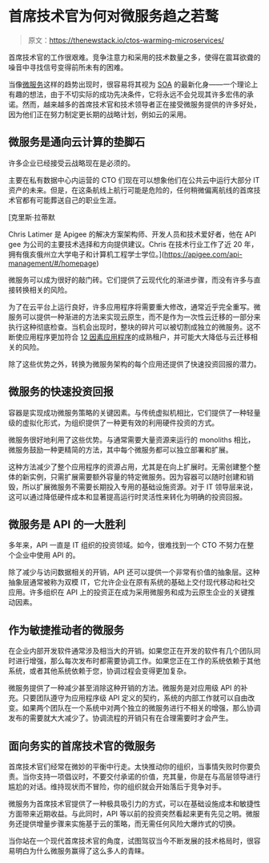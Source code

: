 # 首席技术官为何对微服务趋之若鹜

> 原文：<https://thenewstack.io/ctos-warming-microservices/>

首席技术官的工作很艰难。竞争注意力和采用的技术数量之多，使得在震耳欲聋的噪音中寻找信号变得前所未有的困难。

当像[微服务](/category/microservices/)这样的趋势出现时，很容易将其视为 [SOA](https://en.wikipedia.org/wiki/Service-oriented_architecture) 的最新化身——一个理论上有趣的想法，由于不切实际的成功先决条件，它将永远不会兑现其许多宏伟的承诺。然而，越来越多的首席技术官和技术领导者正在接受微服务提供的许多好处，因为他们正在努力制定更长期的战略计划，例如云的采用。

## 微服务是通向云计算的垫脚石

许多企业已经接受云战略现在是必须的。

主要在私有数据中心内运营的 CTO 们现在可以想象他们在公共云中运行大部分 IT 资产的未来。但是，在这条航线上航行可能是危险的，任何稍微偏离航线的首席技术官都有可能葬送自己的职业生涯。

 [克里斯·拉蒂默

Chris Latimer 是 Apigee 的解决方案架构师、开发人员和技术爱好者，他在 API gee 为公司的主要技术选择和方向提供建议。Chris 在技术行业工作了近 20 年，拥有俄亥俄州立大学电子和计算机工程学士学位。](https://apigee.com/api-management/#/homepage) 

微服务可以成为很好的敲门砖。它们提供了云现代化的渐进步骤，而没有许多与直接转换相关的风险。

为了在云平台上运行良好，许多应用程序将需要重大修改，通常近乎完全重写。微服务可以提供一种渐进的方法来实现云原生，而不是作为一次性云迁移的一部分来执行这种彻底检查。当机会出现时，整块的碎片可以被切割成独立的微服务。这不断使应用程序更加符合 [12 因素应用程序](https://12factor.net/)的成熟租户，并可能大大降低与云迁移相关的风险。

除了这些优势之外，转换为微服务架构的每个应用还提供了快速投资回报的潜力。

## 微服务的快速投资回报

容器是实现成功微服务策略的关键因素。与传统虚拟机相比，它们提供了一种轻量级的虚拟化形式，为组织提供了一种更有效的利用硬件投资的方式。

微服务很好地利用了这些优势。与通常需要大量资源来运行的 monoliths 相比，微服务鼓励一种更精简的方法，其中每个微服务都可以独立部署和扩展。

这种方法减少了整个应用程序的资源占用，尤其是在向上扩展时。无需创建整个整体的新实例，只需扩展需要额外容量的特定微服务。因为容器可以随时创建和销毁，所以扩展微服务不需要长期投入专用的基础设施资源。对于 IT 领导层来说，这可以通过降低硬件成本和显著提高运行时灵活性来转化为明确的投资回报。

## 微服务是 API 的一大胜利

多年来，API 一直是 IT 组织的投资领域。如今，很难找到一个 CTO 不努力在整个企业中使用 API 的。

除了减少与访问数据相关的开销，API 还可以提供一个非常有价值的抽象层。这种抽象层通常被称为双模 IT，它允许企业在原有系统的基础上交付现代移动和社交应用。许多组织在 API 上的投资正在成为采用微服务和成为云原生企业的关键推动因素。

## 作为敏捷推动者的微服务

在企业内部开发软件通常涉及相当大的开销。如果您正在开发的软件有几个团队同时进行增强，那么每次发布时都需要协调工作。如果您正在工作的系统依赖于其他系统，或者其他系统依赖于您，协调过程会变得更加复杂。

微服务提供了一种减少甚至消除这种开销的方法。微服务是对应用级 API 的补充。只要团队遵守为应用程序级 API 定义的契约，系统的内部工作就可以自由改变。如果两个团队在一个系统中对两个独立的微服务进行不相关的增强，那么协调发布的需要就大大减少了。协调流程的开销只有在合理需要时才会产生。

## 面向务实的首席技术官的微服务

首席技术官们经常在微妙的平衡中行走。太快推动你的组织，当事情失败时你要负责。当你支持一项倡议时，不要交付承诺的价值，充其量，你是在与高层领导进行尴尬的对话。维持现状而不冒险，你的组织就会开始落后于竞争对手。

微服务为首席技术官提供了一种极具吸引力的方式，可以在基础设施成本和敏捷性方面带来近期收益。与此同时，API 等以前的投资突然看起来更有先见之明。微服务还提供增量步骤来实施基于云的策略，而无需任何风险大爆炸式的切换。

当你站在一个现代首席技术官的角度，试图驾驭当今不断发展的技术格局时，很容易明白为什么微服务赢得了这么多人的青睐。

<svg xmlns:xlink="http://www.w3.org/1999/xlink" viewBox="0 0 68 31" version="1.1"><title>Group</title> <desc>Created with Sketch.</desc></svg>